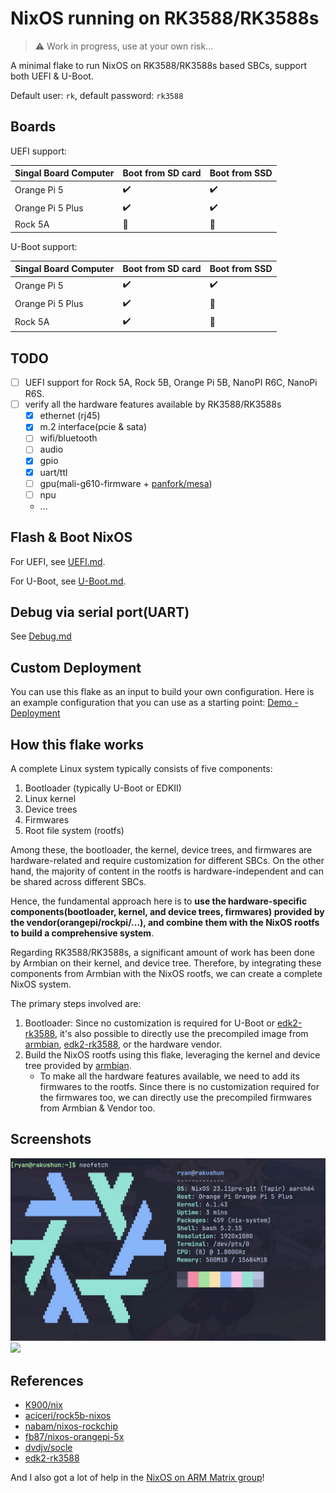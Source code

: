 # NixOS running on RK3588/RK3588s

> :warning: Work in progress, use at your own risk...

A minimal flake to run NixOS on RK3588/RK3588s based SBCs, support both UEFI & U-Boot.

Default user: `rk`, default password: `rk3588`

## Boards

UEFI support:

| Singal Board Computer | Boot from SD card  | Boot from SSD      |
| --------------------- | ------------------ | ------------------ |
| Orange Pi 5           | :heavy_check_mark: | :heavy_check_mark: |
| Orange Pi 5 Plus      | :heavy_check_mark: | :heavy_check_mark: |
| Rock 5A               | :no_entry_sign:    | :no_entry_sign:    |

U-Boot support:

| Singal Board Computer | Boot from SD card  | Boot from SSD      |
| --------------------- | ------------------ | ------------------ |
| Orange Pi 5           | :heavy_check_mark: | :heavy_check_mark: |
| Orange Pi 5 Plus      | :heavy_check_mark: | :no_entry_sign:    |
| Rock 5A               | :heavy_check_mark: | :no_entry_sign:    |

## TODO

- [ ] UEFI support for Rock 5A, Rock 5B, Orange Pi 5B, NanoPI R6C, NanoPi R6S.
- [ ] verify all the hardware features available by RK3588/RK3588s
  - [x] ethernet (rj45)
  - [x] m.2 interface(pcie & sata)
  - [ ] wifi/bluetooth
  - [ ] audio
  - [x] gpio
  - [x] uart/ttl
  - [ ] gpu(mali-g610-firmware + [panfork/mesa](https://gitlab.com/panfork/mesa))
  - [ ] npu
  - ...

## Flash & Boot NixOS

For UEFI, see [UEFI.md](./UEFI.md).

For U-Boot, see [U-Boot.md](./U-Boot.md).

## Debug via serial port(UART)

See [Debug.md](./Debug.md)

## Custom Deployment

You can use this flake as an input to build your own configuration.
Here is an example configuration that you can use as a starting point: [Demo - Deployment](./demo)

## How this flake works

A complete Linux system typically consists of five components:

1. Bootloader (typically U-Boot or EDKII)
1. Linux kernel
1. Device trees
1. Firmwares
1. Root file system (rootfs)

Among these, the bootloader, the kernel, device trees, and firmwares are hardware-related and require customization for different SBCs.
On the other hand, the majority of content in the rootfs is hardware-independent and can be shared across different SBCs.

Hence, the fundamental approach here is to **use the hardware-specific components(bootloader, kernel, and device trees, firmwares) provided by the vendor(orangepi/rockpi/...), and combine them with the NixOS rootfs to build a comprehensive system**.

Regarding RK3588/RK3588s, a significant amount of work has been done by Armbian on their kernel, and device tree.
Therefore, by integrating these components from Armbian with the NixOS rootfs, we can create a complete NixOS system.

The primary steps involved are:

1. Bootloader: Since no customization is required for U-Boot or [edk2-rk3588], it's also possible to directly use the precompiled image from [armbian], [edk2-rk3588], or the hardware vendor.
2. Build the NixOS rootfs using this flake, leveraging the kernel and device tree provided by [armbian].
   - To make all the hardware features available, we need to add its firmwares to the rootfs. Since there is no customization required for the firmwares too, we can directly use the precompiled firmwares from Armbian & Vendor too.

## Screenshots

![](_img/nixos-orangepi5plus.webp)
![](_img/nixos-rock5a.webp)

## References

- [K900/nix](https://gitlab.com/K900/nix)
- [aciceri/rock5b-nixos](https://github.com/aciceri/rock5b-nixos)
- [nabam/nixos-rockchip](https://github.com/nabam/nixos-rockchip)
- [fb87/nixos-orangepi-5x](https://github.com/fb87/nixos-orangepi-5x)
- [dvdjv/socle](https://github.com/dvdjv/socle)
- [edk2-rk3588]

And I also got a lot of help in the [NixOS on ARM Matrix group](https://matrix.to/#/#nixos-on-arm:nixos.org)!

[edk2-rk3588]: https://github.com/edk2-porting/edk2-rk3588
[armbian]: https://github.com/armbian/build
